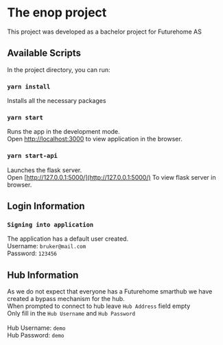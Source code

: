 # The enop project
This project was developed as a bachelor project for Futurehome AS


## Available Scripts

In the project directory, you can run:

### `yarn install`

Installs all the necessary packages

### `yarn start`

Runs the app in the development mode.\
Open [http://localhost:3000](http://localhost:3000) to view application in the browser.


### `yarn start-api`

Launches the flask server.\
Open [http://127.0.0.1:5000/](http://127.0.0.1:5000/) To view flask server in browser.

## Login Information

### `Signing into application`

The application has a default user created.\
Username: `bruker@mail.com`\
Password: `123456`

## Hub Information

As we do not expect that everyone has a Futurehome smarthub we have\
created a bypass mechanism for the hub.\
When prompted to connect to hub leave `Hub Address` field empty\
Only fill in the `Hub Username` and `Hub Password`\
\
Hub Username: `demo`\
Hub Password: `demo`